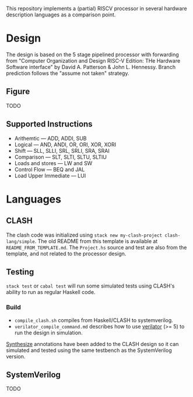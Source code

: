 This repository implements a (partial) RISCV processor in several hardware description languages as a comparison point.

# Design

The design is based on the 5 stage pipelined processor with forwarding from "Computer Organization and Design RISC-V Edition: THe Hardware Software interface" by David A. Patterson & John L. Hennessy. Branch prediction follows the "assume not taken" strategy.

## Figure

TODO

## Supported Instructions

- Arithemtic — ADD, ADDI, SUB
- Logical — AND, ANDI, OR, ORI, XOR, XORI
- Shift — SLL, SLLI, SRL, SRLI, SRA, SRAI
- Comparison — SLT, SLTI, SLTU, SLTIU
- Loads and stores — LW and SW
- Control Flow — BEQ and JAL
- Load Upper Immediate — LUI

# Languages
## CLASH
The clash code was initialized using `stack new my-clash-project clash-lang/simple`. The old README from this template is available at `README_FROM_TEMPLATE.md`. The `Project.hs` source and test are also from the template, and not related to the processor design.

## Testing
`stack test` or `cabal test` will run some simulated tests using CLASH's ability to run as regular Haskell code.

### Build
- `compile_clash.sh` compiles from Haskell/CLASH to systemverilog.
- `verilator_compile_command.md` describes how to use [verilator](https://www.veripool.org/verilator/) (>= 5) to run the design in simulation.

[Synthesize](https://hackage-content.haskell.org/package/clash-prelude-1.8.2/docs/Clash-Annotations-TopEntity.html) annotations have been added to the CLASH design so it can simulated and tested using the same testbench as the SystemVerilog version.

## SystemVerilog

TODO
